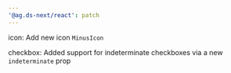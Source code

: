 ```yaml
---
'@ag.ds-next/react': patch
---
```


icon: Add new icon `MinusIcon`

checkbox: Added support for indeterminate checkboxes via a new `indeterminate` prop
